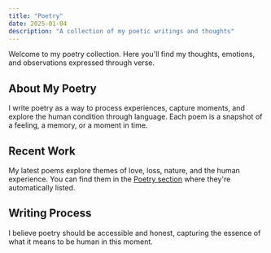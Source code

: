 ```yaml
---
title: "Poetry"
date: 2025-01-04
description: "A collection of my poetic writings and thoughts"
---
```


Welcome to my poetry collection. Here you'll find my thoughts, emotions, and observations expressed through verse.

## About My Poetry

I write poetry as a way to process experiences, capture moments, and explore the human condition through language. Each poem is a snapshot of a feeling, a memory, or a moment in time.

## Recent Work

My latest poems explore themes of love, loss, nature, and the human experience. You can find them in the [Poetry section](/poetry/) where they're automatically listed.

## Writing Process

I believe poetry should be accessible and honest, capturing the essence of what it means to be human in this moment.
